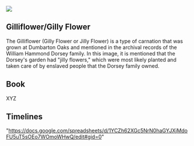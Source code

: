<a href="https://juncture-digital.org"><img src="https://juncture-digital.org/images/ve-button.png"></a>

<param ve-config 
       title="Gilliflower/Jilly Flower"
       author="Kyra March"
       banner="93586813_3252343754784183_882046404103503872_n.jpg"
       layout="vertical"> 

## Gilliflower/Gilly Flower

The Gilliflower (Gilly Flower or Jilly Flower) is a type of carnation that was grown at Dumbarton Oaks and mentioned in the archival records of the William Hammond Dorsey family. In this image, it is mentioned that the Dorsey's garden had "jilly flowers," which were most likely planted and taken care of by enslaved people that the Dorsey family owned. 
<param ve-image region="83,408,262,196" url="Dorsey p. 2 (Unknown – Diary Entries).png">



## Book

XYZ
<param ve-iframe src="https://books.google.com/books?id=AFA7AQAAMAAJ&pg=PAG205&output=embed">

## Timelines
"https://docs.google.com/spreadsheets/d/1YCZh62XGc5NrN0haGYJXjMdoFU5uT5sOEo7WOmoWHwQ/edit#gid=0"
